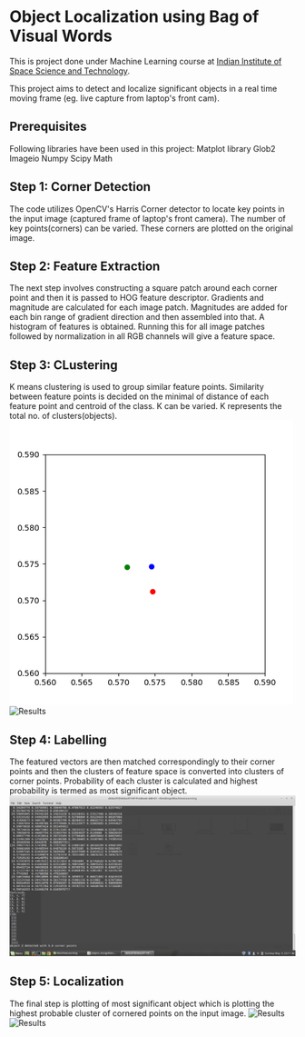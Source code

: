 # Object Localization using Bag of Visual Words

This is project done under Machine Learning course at [Indian Institute of Space Science
and Technology](https://iist.ac.in). 

This project aims to detect and localize significant objects in a real time moving frame (eg. live capture from laptop's front cam).

## Prerequisites
Following libraries have been used in this project:
Matplot library
Glob2
Imageio
Numpy
Scipy
Math

## Step 1: Corner Detection
The code utilizes OpenCV's Harris Corner detector to locate key points in the input image (captured frame of laptop's front camera). The number of key points(corners) can be varied. These corners are plotted on the original image.

## Step 2: Feature Extraction
The next step involves constructing a square patch around each corner point and then it is passed to HOG feature descriptor. Gradients and magnitude are calculated for each image patch. Magnitudes are added for each bin range of gradient direction and then assembled into that. A histogram of features is obtained. Running this for all image patches followed by normalization in all RGB channels will give a feature space.
## Step 3: CLustering
K means clustering is used to group similar feature points. Similarity between feature points is decided on the minimal of distance of each feature point and centroid of the class. K can be varied. K represents the total no. of clusters(objects).
![Results](Results/beforeKmeans.png)
![Results](Results/atferkmeans.png)
## Step 4: Labelling
The featured vectors are then matched correspondingly to their corner points and then the clusters of feature space is converted into clusters of corner points. Probability of each cluster is calculated and highest probability is termed as most significant object.
![Results](Results/box_result.png)
## Step 5: Localization
The final step is plotting of most significant object which is plotting the highest probable cluster of cornered points on the input image.
![Results](Results/before-BOX.png)
![Results](Results/final-BOX.png)
